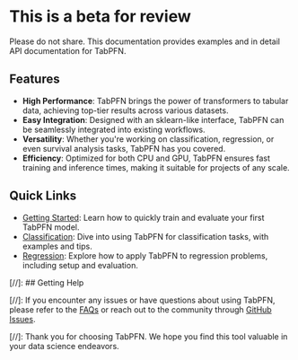 # This is a beta for review

Please do not share. This documentation provides examples and in detail API documentation for TabPFN. 

## Features

- **High Performance**: TabPFN brings the power of transformers to tabular data, achieving top-tier results across various datasets.
- **Easy Integration**: Designed with an sklearn-like interface, TabPFN can be seamlessly integrated into existing workflows.
- **Versatility**: Whether you're working on classification, regression, or even survival analysis tasks, TabPFN has you covered.
- **Efficiency**: Optimized for both CPU and GPU, TabPFN ensures fast training and inference times, making it suitable for projects of any scale.

## Quick Links

- [Getting Started](getting_started.md): Learn how to quickly train and evaluate your first TabPFN model.
- [Classification](classification.md): Dive into using TabPFN for classification tasks, with examples and tips.
- [Regression](regression.md): Explore how to apply TabPFN to regression problems, including setup and evaluation.

[//]: ## Getting Help

[//]: If you encounter any issues or have questions about using TabPFN, please refer to the [FAQs](#) or reach out to the community through [GitHub Issues](https://github.com/your-github-repo/issues).

[//]: Thank you for choosing TabPFN. We hope you find this tool valuable in your data science endeavors.
